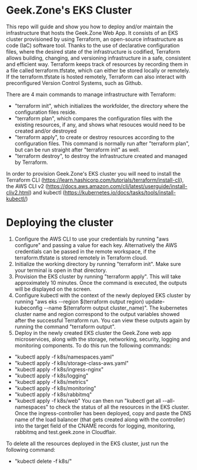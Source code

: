 # Geek.Zone's EKS Cluster

This repo will guide and show you how to deploy and/or maintain the infrastructure that hosts the Geek.Zone Web App. It consists of an EKS cluster provisioned by using Terraform, an open-source infrastructure as code (IaC) software tool. Thanks to the use of declarative configuration files, where the desired state of the infrastructure is codified, Terraform allows building, changing, and versioning infrastructure in a safe, consistent and efficient way.
Terraform keeps track of resources by recording them in a file called terraform.tfstate, which can either be stored locally or remotely. If the terraform.tfstate is hosted remotely, Terraform can also interact with preconfigured Version Control Systems, such as Github. 

There are 4 main commands to manage infrastructure with Terraform:
- "terraform init", which initializes the workfolder, the directory where the configuration files reside.
- "terraform plan", which compares the configuration files with the existing resources, if any, and shows what resouces would need to be created and/or destroyed
- "terraform apply", to create or destroy resources according to the configuration files. This command is normally run after "terraform plan", but can be run straight after "terraform init" as well.
- "terraform destroy", to destroy the infrastructure created and managed by Terraform. 

In order to provision Geek.Zone's EKS cluster you will need to install the Terraform CLI (https://learn.hashicorp.com/tutorials/terraform/install-cli), the  AWS CLI v2 (https://docs.aws.amazon.com/cli/latest/userguide/install-cliv2.html) and kubectl (https://kubernetes.io/docs/tasks/tools/install-kubectl/)

# Deploying the cluster

1. Configure the AWS CLI to use your credentials by running "aws configure" and passing a value for each key. Alternatively the AWS credentials can be passed in the remote workspace, if the terraform.tfstate is stored remotely in Terraform cloud.
2. Initialize the working directory by running "terraform init". Make sure your terminal is open in that directory.
3. Provision the EKS cluster by running "terraform apply". This will take approximately 10 minutes. Once the command is executed, the outputs will be displayed on the screen.
4. Configure kubectl with the context of the newly deployed EKS cluster by running "aws eks --region $(terraform output region) update-kubeconfig --name $(terraform output cluster_name)". The kubernetes cluster name and region correspond to the output variables showed after the successful Terraform run. You can view these outputs again by running the command "terraform output".
5. Deploy in the newly created EKS cluster the Geek.Zone web app microservices, along with the storage, networking, security, logging and monitoring components. To do this run the following commands:
- "kubectl apply -f k8s/namespaces.yaml"
- "kubectl apply -f k8s/storage-class-aws.yaml"
- "kubectl apply -f k8s/ingress-nginx"
- "kubectl apply -f k8s/logging"
- "kubectl apply -f k8s/metrics"
- "kubectl apply -f k8s/monitoring"
- "kubectl apply -f k8s/rabbitmq"
- "kubectl apply -f k8s/web"
You can then run "kubectl get all --all-namespaces" to check the status of all the resources in the EKS cluster. Once the ingress-controller has been deployed, copy and paste the DNS name of the load balancer (that gets created along with the controller) into the target field of the CNAME records for logging, monitoring, rabbitmq and test.geek.zone in Cloudflair.

To delete all the resources deployed in the EKS cluster, just run the following command:
- "kubectl delete -f k8s/"